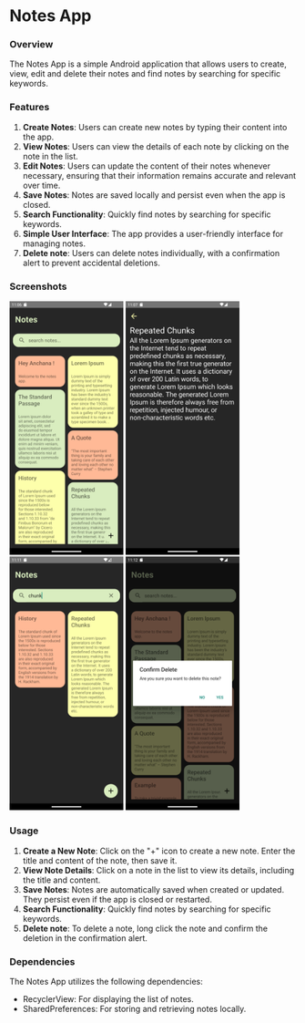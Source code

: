 # Notes App

### Overview

The Notes App is a simple Android application that allows users to create, view, edit and delete their notes and find notes by searching for specific keywords.

### Features

1. **Create Notes**: Users can create new notes by typing their content into the app.
2. **View Notes**: Users can view the details of each note by clicking on the note in the list.
3. **Edit Notes**: Users can update the content of their notes whenever necessary, ensuring that their information remains accurate and relevant over time.
4. **Save Notes**: Notes are saved locally and persist even when the app is closed.
5. **Search Functionality**: Quickly find notes by searching for specific keywords.
6. **Simple User Interface**: The app provides a user-friendly interface for managing notes.
7. **Delete note**: Users can delete notes individually, with a confirmation alert to prevent accidental deletions.

### Screenshots
<img src="app/src/main/res/drawable/screenshot01.PNG" width="200" /> <img src="app/src/main/res/drawable/screenshot02.png" width="200" />  <img src="app/src/main/res/drawable/screenshot03.png" width="200" />  <img src="app/src/main/res/drawable/screenshot04.png" width="200" />


### Usage

1. **Create a New Note**: Click on the "+" icon to create a new note. Enter the title and content of the note, then save it.
2. **View Note Details**: Click on a note in the list to view its details, including the title and content.
3. **Save Notes**: Notes are automatically saved when created or updated. They persist even if the app is closed or restarted.
4. **Search Functionality**: Quickly find notes by searching for specific keywords.
5. **Delete note**: To delete a note, long click the note and confirm the deletion in the confirmation alert.


### Dependencies

The Notes App utilizes the following dependencies:

- RecyclerView: For displaying the list of notes.
- SharedPreferences: For storing and retrieving notes locally.

